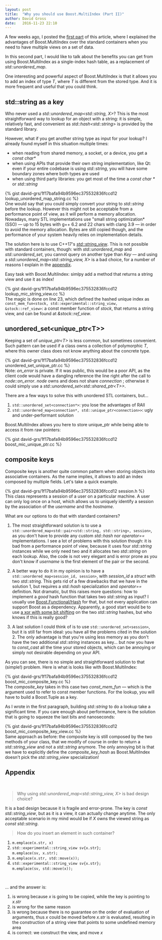 ```yaml
---
layout: post
title:  "Why you should use Boost.MultiIndex (Part II)"
author: David Gross
date:   2016-11-23 22:10
---
```


A few weeks ago, I posted the [first part](/why_boost_multi_index_container-part1/) of this article, where I explained the advantages 
of Boost.MultiIndex over the standard containers when you need to have multiple views on a set of data.

In this second part, I would like to talk about the benefits you can get from using Boost.MultiIndex as a single-index hash table, as a replacement
of *std::unordered_map*.

One interesting and powerful aspect of Boost.MultiIndex is that it allows you to add an index of type *T*, where *T* is different from the stored type. And 
it is more frequent and useful that you could think.


std::string as a key
--------------------
Who never used a *std::unordered_map<std::string, X>*? This is the most straightforward 
way to lookup for an object with a string: it is simple, relatively fast, and convenient as *std::hash&lt;std::string&gt;* is 
provided by the standard library.

However, what if you get another string type as input for your lookup? I already found myself in this situation multiple times:  

 * when reading from shared memory, a socket, or a device, you get a *const char\**
 * when using APIs that provide their own string implementation, like Qt: even if your entire codebase is using *std::string*, you will have some boundary zones where both types are used
 * when using third party libraries: you get most of the time a *const char \** or *std::string*

{% gist david-grs/1f17bafa94b9596ec375532836fccd12 lookup_unordered_map_string.cc %} 
<br />
One would say that you could simply convert your string to *std::string* before the lookup. However this might not be acceptable from a performance point of view, as it will perform a memory allocation. 
Nowadays, many STL implementations use "small string optimization* (SSO) &mdash; up to 15 bytes with g++ 6.2 and 22 chars with clang 3.9 &mdash; in order to avoid the memory allocation. Bytes are still 
copied though, and the performance of your system heavily relies on implementation details. 

The solution here is to use C++17's [*std::string_view*](http://en.cppreference.com/w/cpp/experimental/basic_string_view). 
This is not possible with standard containers, though: with *std::unordered_map* and *std::unordered_set*, you cannot query on another type than *Key* &mdash; and using a *std::unordered_map<std::string_view, X>* 
is a bad choice, for a number of reasons I explain in the [appendix](#appendix).

Easy task with Boost.MultiIndex: simlpy add a method that returns a string view and use it as index!

{% gist david-grs/1f17bafa94b9596ec375532836fccd12 lookup_mic_string_view.cc %} 
<br />
The magic is done on line 23, which defined the hashed unique index as `const_mem_fun<stock, std::experimental::string_view, &stock::ref_view>`: a const member function of *stock*, that returns
a string view, and can be found at *&stock::ref_view*.



unordered\_set&lt;unique\_ptr&lt;T&gt;&gt;
----------------------------
Keeping a set of *unique_ptr&lt;T&gt;* is less common, but sometimes convenient. Such pattern can be used if a class owns a collection of polymorphic *T*, where this owner class does not 
know anything about the concrete type.

{% gist david-grs/1f17bafa94b9596ec375532836fccd12 unordered_set_unique_ptr.cc %} 
<br />
Note: *on_error* is private. If it was public, this would be a poor API, as the client code would have a dangling reference the line right after the call to *node::on_error*. *node* owns 
and does not share *connection* ; otherwise it could simply use a *std::unordered_set&lt;std::shared_ptr&lt;T&gt;&gt;*.

There are a few ways to solve this with unordered STL containers, but...

1. `std::unordered_set<connection*>`: you lose the advantages of RAII
2. `std::unordered_map<connection*, std::unique_ptr<connection>>`: ugly and under-performant solution

Boost.MultiIndex allows you here to store unique_ptr while being able to access it from raw pointers:

{% gist david-grs/1f17bafa94b9596ec375532836fccd12 boost_mic_unique_ptr.cc %} 
<br />



composite keys
--------------
Composite keys is another quite common pattern when storing objects into associative containers. As the name implies, it allows to add an index composed by multiple fields. Let's take a quick example.

{% gist david-grs/1f17bafa94b9596ec375532836fccd12 session.h %}
<br />
This class represents a session of a user on a particular machine. A user can only log once on a host, which allows us to uniquely identify a session by the association
of the *username* and the *hostname*.

What are our options to do that with standard containers?

1. The most straightforward solution is to use a `std::unordered_map<std::pair<std::string, std::string>, session>`, as you don't have to provide any custom 
*std::hash* nor *operator==* implementations. I see a lot of problems with this solution though: it is bad from a performance point of view, because it uses four *std::string* instances
while we only need two and it allocates two *std::string* on each lookup. Also, the code is not very elegant and is error prone as you don't know if *username* is the 
first element of the pair or the second.

2. A better way to do it in my opinion is to have a `std::unordered_map<session_id, session>`, with *session_id* a *struct* with two *std::string*. This gets rid of a few drawbacks that we have in the solution 1, but requires a 
*std::hash* specialization and *operator==* definition. Not dramatic, but this raises more questions: how to implement a *good* hash function that takes two *std::string* as input?
I usually use [Boost.Functional/Hash](http://www.boost.org/doc/libs/1_62_0/doc/html/hash/combine.html) for that, but not every application can support Boost as a dependency. Apparently, 
a good start would be to use [a xor with some bit shifting](http://stackoverflow.com/questions/17016175/c-unordered-map-using-a-custom-class-type-as-the-key) on the two *std::string* hashes, but 
who knows if this is really good?

3. A last solution I could think of is to use `std::unordered_set<session>`, but it is still far from ideal: you have all the problems cited in the solution 2. The only advantage is that
you're using less memory as you don't have the two additional *std::string* instances as key... but now you have to *const_cast* all the time your stored objects, which can be annoying or simply not
desirable depending on your API. 

As you can see, there is no simple and straightforward solution to that (simple!) problem. Here is what is looks like with Boost.MultiIndex:

{% gist david-grs/1f17bafa94b9596ec375532836fccd12 boost_mic_composite_key.cc %}
<br />
The *composite_key* takes in this case two *const_mem_fun* &mdash; which is the argument used to refer to const member functions. For the lookup, you will have to build a Boost.Tuple as a key.

As I wrote in the first paragraph, building *std::string* to do a lookup take a significant time. If you care enough about performance, here is the solution that is going to squeeze the
last bits and nanoseconds: 

{% gist david-grs/1f17bafa94b9596ec375532836fccd12 boost_mic_composite_key_view.cc %}
<br />
Same approach as before: the composite key is still composed by the two methods of your class, that we modify of course in order to return a *std::string_view* and not a *std::string* anymore. The only
annoying bit is that we have to explicitly define the *composite_key_hash* as Boost.MultiIndex doesn't pick the *std::string_view* specialization!



<a name="appendix"></a>Appendix
--------
<br />

>
> Why using *std::unordered_map&lt;std::string_view, X&gt;* is bad design choice?
> 

It is a bad design because it is fragile and error-prone. The key is *const std::string_view*, but as it is a view, it can actually change anytime. The only
acceptable scenario in my mind would be if *X* owns the viewed string as *const std::string*.
<br />


>
> How do you insert an element in such container?
>

1. `m.emplace(x.str, x)`
2. `std::experimental::string_view sv{x.str};`<br />
`m.emplace(sv, x.str); ` 
3. `m.emplace(x.str, std::move(x));`
4. `std::experimental::string_view sv{x.str};`<br />
`m.emplace(sv, std::move(x));`
<br />

... and the answer is:

1. is wrong because *x* is going to be copied, while the key is pointing to *x.str*
2. is wrong for the same reason
3. is wrong because there is no guarantee on the order of evaluation of arguments, thus *x* could be moved before *x.str* is evaluated, resulting in the construction of a string view that points to some undefined memory area
4. is correct: we construct the view, and move *x*


